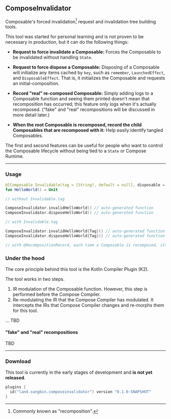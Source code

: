 ## ComposeInvalidator

Composable's forced invalidation[^1] request and invalidation tree building tools.

[^1]: Commonly known as "recomposition".

This tool was started for personal learning and is not proven to be necessary in production, but it can do the following things:

- **Request to force invalidate a Composable:** Forces the Composable to be invalidated without handling `State`.
- **Request to force dispose a Composable:** Disposing of a Composable will initialize any items cached by `key`, such as `remember`, `LaunchedEffect`, and `DisposableEffect`. That is, it initializes the Composable and requests an initial-composition.
- **Record "real" re-composed Composable:** Simply adding logs to a Composable function and seeing them printed doesn't mean that recomposition has occurred; this feature only logs when it's actually recomposed. ("fake" and "real" recompositions will be discussed in more detail later.)

- **When the root Composable is recomposed, record the child Composables that are recomposed with it:** Help easily identify tangled Composables.

The first and second features can be useful for people who want to control the Composable lifecycle without being tied to a `State` or Compose Runtime.

---

### Usage

```kotlin
@[Composable Invalidable(tag = [String?, default = null], disposable = [Boolean, default = true]) RecompositionRecord(child = [Boolean, default = true])]
fun HelloWorld() = Unit

// without Invalidable.tag

ComposeInvalidator.invalidHelloWorld() // auto-generated function
ComposeInvalidator.disposeHelloWorld() // auto-generated function

// with Invalidable.tag

ComposeInvalidator.invalidHelloWorld{Tag}() // auto-generated function
ComposeInvalidator.disposeHelloWorld{Tag}() // auto-generated function

// with @RecompositionRecord, each time a Composable is recomposed, its name is printed.
```

### Under the hood

The core principle behind this tool is the Kotlin Compiler Plugin (K2).

The tool works in two steps.

1. IR modulation of the Composable function. However, this step is performed before the Compose Compiler.
2. Re-modulating the IR that the Compose Compiler has modulated. It intercepts the IRs that Compose Compiler changes and re-morphs them for this tool.

... TBD

#### "fake" and "real" recompositions

TBD

---

### Download

This tool is currently in the early stages of development and **is not yet released**.

```kotlin
plugins {
  id("land.sungbin.composeinvalidator") version "0.1.0-SNAPSHOT"
}
```